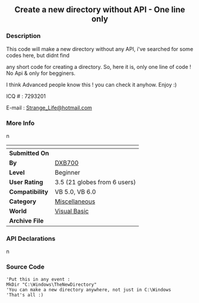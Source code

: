 ﻿<div align="center">

## Create a new directory without API \- One line only


</div>

### Description

This code will make a new directory without any API, i've searched for some codes here, but didnt find

any short code for creating a directory. So, here it is, only one line of code ! No Api & only for begginers.

I think Advanced people know this ! you can check it anyhow. Enjoy :)

ICQ # : 7293201

E-mail : Strange_Life@hotmail.com
 
### More Info
 
n


<span>             |<span>
---                |---
**Submitted On**   |
**By**             |[DXB700](https://github.com/Planet-Source-Code/PSCIndex/blob/master/ByAuthor/dxb700.md)
**Level**          |Beginner
**User Rating**    |3.5 (21 globes from 6 users)
**Compatibility**  |VB 5\.0, VB 6\.0
**Category**       |[Miscellaneous](https://github.com/Planet-Source-Code/PSCIndex/blob/master/ByCategory/miscellaneous__1-1.md)
**World**          |[Visual Basic](https://github.com/Planet-Source-Code/PSCIndex/blob/master/ByWorld/visual-basic.md)
**Archive File**   |[](https://github.com/Planet-Source-Code/dxb700-create-a-new-directory-without-api-one-line-only__1-5933/archive/master.zip)

### API Declarations

n


### Source Code

```
'Put this in any event :
MkDir "C:\Windows\TheNewDirectory"
'You can make a new directory anywhere, not just in C:\Windows
'That's all :)
```

